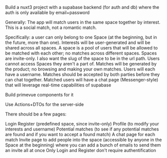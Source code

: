 Build a nuxt3 project with a supabase backend (for auth and db) where the auth is only available by email+password

Generally: The app will match users in the same space together by interest. This is a social match, not a romantic match.

Specifically: a user can only belong to one Space (at the beginning, but in the future, more than one). Interests will be user-generated and will be shared across all spaces. A space is a pool of users that will be allowed to be matched with each other; no matches across different spaces. Spaces are invite-only. I also want the slug of the space to be in the url path. Users cannot access Spaces they aren't a part of. Matches will be generated by the product; no browsing and making your own matches. Users will each have a username. Matches should be accepted by both parties before they can chat together. Matched users will have a chat page (Messenger-style) that will leverage real-time capabilities of supabase

Build primevue components for it

Use Actions+DTOs for the server-side

There should be a few pages:

Login
Register (predefined space, since invite-only)
Profile (to modify your interests and username)
Potential matches (to see if any potential matches are found and if you want to accept a found match)
A chat page for each match
Invite page to add people into the space (accessible by anyone in the Space at the beginning) where you can add a bunch of emails to send them an invite all at once
Only Login and Register don't require authentification
